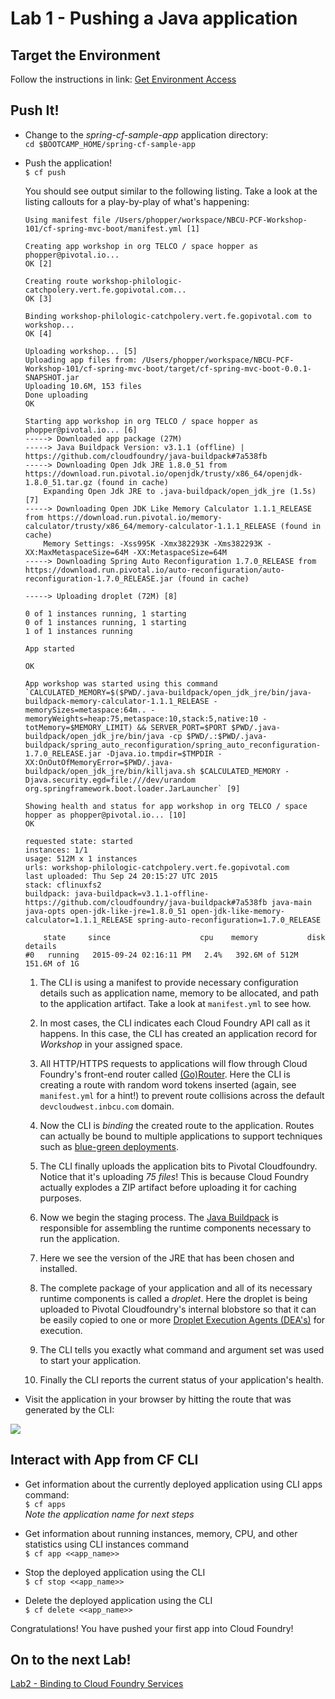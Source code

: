 # Lab 1 - Pushing a Java application

## Target the Environment
Follow the instructions in link: [Get Environment Access](../README.md)

## Push It!
- Change to the _spring-cf-sample-app_ application directory:  
`cd $BOOTCAMP_HOME/spring-cf-sample-app`

- Push the application!  
`$ cf push`

  You should see output similar to the following listing. Take a look at the listing callouts for a play-by-play of what's happening:  
    ```
    Using manifest file /Users/phopper/workspace/NBCU-PCF-Workshop-101/cf-spring-mvc-boot/manifest.yml [1]

    Creating app workshop in org TELCO / space hopper as phopper@pivotal.io...
    OK [2]

    Creating route workshop-philologic-catchpolery.vert.fe.gopivotal.com...
    OK [3]

    Binding workshop-philologic-catchpolery.vert.fe.gopivotal.com to workshop...
    OK [4]

    Uploading workshop... [5]
    Uploading app files from: /Users/phopper/workspace/NBCU-PCF-Workshop-101/cf-spring-mvc-boot/target/cf-spring-mvc-boot-0.0.1-SNAPSHOT.jar
    Uploading 10.6M, 153 files
    Done uploading               
    OK

    Starting app workshop in org TELCO / space hopper as phopper@pivotal.io... [6]
    -----> Downloaded app package (27M)
    -----> Java Buildpack Version: v3.1.1 (offline) | https://github.com/cloudfoundry/java-buildpack#7a538fb
    -----> Downloading Open Jdk JRE 1.8.0_51 from https://download.run.pivotal.io/openjdk/trusty/x86_64/openjdk-1.8.0_51.tar.gz (found in cache)
        Expanding Open Jdk JRE to .java-buildpack/open_jdk_jre (1.5s) [7]
    -----> Downloading Open JDK Like Memory Calculator 1.1.1_RELEASE from https://download.run.pivotal.io/memory-calculator/trusty/x86_64/memory-calculator-1.1.1_RELEASE (found in cache)
        Memory Settings: -Xss995K -Xmx382293K -Xms382293K -XX:MaxMetaspaceSize=64M -XX:MetaspaceSize=64M
    -----> Downloading Spring Auto Reconfiguration 1.7.0_RELEASE from https://download.run.pivotal.io/auto-reconfiguration/auto-reconfiguration-1.7.0_RELEASE.jar (found in cache)

    -----> Uploading droplet (72M) [8]

    0 of 1 instances running, 1 starting
    0 of 1 instances running, 1 starting
    1 of 1 instances running

    App started

    OK

    App workshop was started using this command `CALCULATED_MEMORY=$($PWD/.java-buildpack/open_jdk_jre/bin/java-buildpack-memory-calculator-1.1.1_RELEASE -memorySizes=metaspace:64m.. -memoryWeights=heap:75,metaspace:10,stack:5,native:10 -totMemory=$MEMORY_LIMIT) && SERVER_PORT=$PORT $PWD/.java-buildpack/open_jdk_jre/bin/java -cp $PWD/.:$PWD/.java-buildpack/spring_auto_reconfiguration/spring_auto_reconfiguration-1.7.0_RELEASE.jar -Djava.io.tmpdir=$TMPDIR -XX:OnOutOfMemoryError=$PWD/.java-buildpack/open_jdk_jre/bin/killjava.sh $CALCULATED_MEMORY -Djava.security.egd=file:///dev/urandom org.springframework.boot.loader.JarLauncher` [9]

    Showing health and status for app workshop in org TELCO / space hopper as phopper@pivotal.io... [10]
    OK

    requested state: started
    instances: 1/1
    usage: 512M x 1 instances
    urls: workshop-philologic-catchpolery.vert.fe.gopivotal.com
    last uploaded: Thu Sep 24 20:15:27 UTC 2015
    stack: cflinuxfs2
    buildpack: java-buildpack=v3.1.1-offline-https://github.com/cloudfoundry/java-buildpack#7a538fb java-main java-opts open-jdk-like-jre=1.8.0_51 open-jdk-like-memory-calculator=1.1.1_RELEASE spring-auto-reconfiguration=1.7.0_RELEASE

        state     since                    cpu    memory           disk           details   
    #0   running   2015-09-24 02:16:11 PM   2.4%   392.6M of 512M   151.6M of 1G 
    ```
  1. <a name="one"></a>The CLI is using a manifest to provide necessary configuration details such as application name, memory to be allocated, and path to the application artifact.
Take a look at `manifest.yml` to see how.

  2. <a name="2"></a>In most cases, the CLI indicates each Cloud Foundry API call as it happens.
In this case, the CLI has created an application record for _Workshop_ in your assigned space.

  3. <a name="3"></a>All HTTP/HTTPS requests to applications will flow through Cloud Foundry's front-end router called [(Go)Router](http://docs.cloudfoundry.org/concepts/architecture/router.html).
Here the CLI is creating a route with random word tokens inserted (again, see `manifest.yml` for a hint!) to prevent route collisions across the default `devcloudwest.inbcu.com` domain.

  4. <a name="4"></a>Now the CLI is _binding_ the created route to the application.
Routes can actually be bound to multiple applications to support techniques such as [blue-green deployments](http://www.mattstine.com/2013/07/10/blue-green-deployments-on-cloudfoundry).

  5. <a name="5"></a>The CLI finally uploads the application bits to Pivotal Cloudfoundry. Notice that it's uploading _75 files_! This is because Cloud Foundry actually explodes a ZIP artifact before uploading it for caching purposes.

  6. <a name="6"></a>Now we begin the staging process. The [Java Buildpack](https://github.com/cloudfoundry/java-buildpack) is responsible for assembling the runtime components necessary to run the application.

  7. <a name="7"></a>Here we see the version of the JRE that has been chosen and installed.

  8. <a name="8"></a>The complete package of your application and all of its necessary runtime components is called a _droplet_.
Here the droplet is being uploaded to Pivotal Cloudfoundry's internal blobstore so that it can be easily copied to one or more [Droplet Execution Agents (DEA's)](http://docs.cloudfoundry.org/concepts/architecture/execution-agent.html) for execution.

  9. <a name="nine"></a>The CLI tells you exactly what command and argument set was used to start your application.

  10. <a name="10"></a>Finally the CLI reports the current status of your application's health.

- Visit the application in your browser by hitting the route that was generated by the CLI:

![](lab-java.png)

## Interact with App from CF CLI

- Get information about the currently deployed application using CLI apps command:  
  `$ cf apps`  
  _Note the application name for next steps_  

- Get information about running instances, memory, CPU, and other statistics using CLI instances command  
  `$ cf app <<app_name>>`

- Stop the deployed application using the CLI  
  `$ cf stop <<app_name>>`

- Delete the deployed application using the CLI  
  `$ cf delete <<app_name>>`

Congratulations! You have pushed your first app into Cloud Foundry!

## On to the next Lab!
[Lab2 - Binding to Cloud Foundry Services](../../labs/lab2/README.md)
